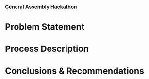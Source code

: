 ### General Assembly Hackathon

# Problem Statement

# Process Description

# Conclusions & Recommendations
